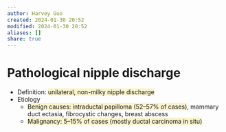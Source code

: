 ```yaml
---
author: Harvey Guo
created: 2024-01-30 20:52
modified: 2024-01-30 20:52
aliases: []
share: true
---
```


# Pathological nipple discharge
- Definition: <span style="background:rgba(240, 200, 0, 0.2)">unilateral, non-milky nipple discharge</span>
- Etiology
	- <span style="background:rgba(240, 200, 0, 0.2)">Benign causes: intraductal papilloma (52–57% of cases)</span>, mammary duct ectasia, fibrocystic changes, breast abscess
	- <span style="background:rgba(240, 200, 0, 0.2)">Malignancy: 5–15% of cases (mostly ductal carcinoma in situ)</span>
